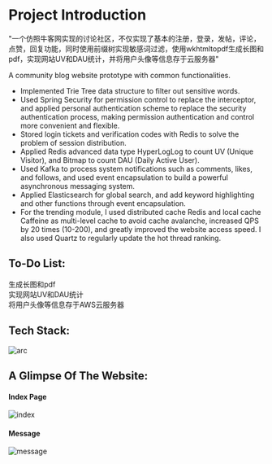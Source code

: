 # Project Introduction
"一个仿照牛客网实现的讨论社区，不仅实现了基本的注册，登录，发帖，评论，点赞，回复功能，同时使用前缀树实现敏感词过滤，使用wkhtmltopdf生成长图和pdf，实现网站UV和DAU统计，并将用户头像等信息存于云服务器"  

A community blog website prototype with common functionalities.   

- Implemented Trie Tree data structure to filter out sensitive words.  
- Used Spring Security for permission control to replace the interceptor, and applied personal authentication scheme to replace the security authentication process, making permission authentication and control more convenient and flexible.  
- Stored login tickets and verification codes with Redis to solve the problem of session distribution.  
- Applied Redis advanced data type HyperLogLog to count UV (Unique Visitor), and Bitmap to count DAU (Daily Active User).  
- Used Kafka to process system notifications such as comments, likes, and follows, and used event encapsulation to build a powerful asynchronous messaging system.
- Applied Elasticsearch for global search, and add keyword highlighting and other functions through event encapsulation.
- For the trending module, I used distributed cache Redis and local cache Caffeine as multi-level cache to avoid cache avalanche, increased QPS by 20 times (10-200), and greatly improved the website access speed. I also used Quartz to regularly update the hot thread ranking.

## To-Do List:
生成长图和pdf    
实现网站UV和DAU统计    
将用户头像等信息存于AWS云服务器  

## Tech Stack:
![arc](https://github.com/user-attachments/assets/e41b1268-797f-40fc-a77f-785624987894)

## A Glimpse Of The Website: 
#### Index Page
![index](https://github.com/user-attachments/assets/006278f1-4019-418a-a556-d86e2774a85f)  
#### Message
![message](https://github.com/user-attachments/assets/dc25b0ff-9c28-4f81-b976-a33132f41efe)







